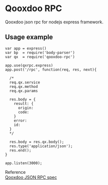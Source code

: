 # Qooxdoo RPC

Qooxdoo json rpc for nodejs express framework.


## Usage example

    var app = express()
    var bp  = require('body-parser')
    var qx  = require('qooxdoo-rpc')

    app.use(qxrpc.express)
    app.post('/rpc', function(req, res, next){
    
      /*       
      req.qx.service
      req.qx.method
      req.qx.params

      res.body = {
        result: {
          origin: 
          code:
        }
        error:
        id: 
      }
      */

      res.body = res.qx.body(); 
      res.type('application/json'); 
      res.end();
    }

    app.listen(3000);

Reference  
[Qooxdoo JSON RPC spec](http://qooxdoo.org/docs/general/rpc/jsonrpc_server_specs)
